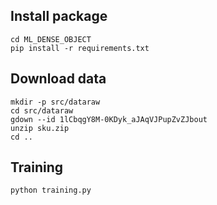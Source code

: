 ## Install package
```
cd ML_DENSE_OBJECT
pip install -r requirements.txt
```

## Download data
```
mkdir -p src/dataraw
cd src/dataraw
gdown --id 1lCbqgY8M-0KDyk_aJAqVJPupZvZJbout
unzip sku.zip
cd ..

```

## Training
```
python training.py
```
